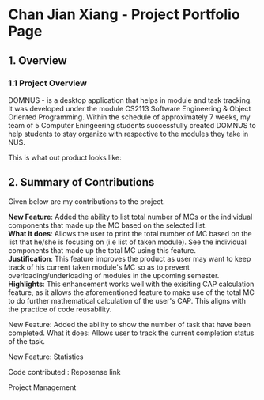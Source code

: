 # Chan Jian Xiang - Project Portfolio Page


## 1. Overview
### 1.1 Project Overview 
DOMNUS - is a desktop application that helps in module and task tracking. It was developed under the module CS2113 Software Engineering & Object Oriented Programming. Within the schedule of approximately 7 weeks, my team of 5 Computer Eningeering students successfully created DOMNUS to help students to stay organize with respective to the modules they take in NUS. 

This is what out product looks like: 

## 2. Summary of Contributions
Given below are my contributions to the project. 

**New Feature**: Added the ability to list total number of MCs or the individual components that made up the MC based on the selected list.  <br>
**What it does**: Allows the user to print the total number of MC based on the list that he/she is focusing on (i.e list of taken module). See the individual components that made up the total MC using this feature. <br>
**Justification**: This feature improves the product as user may want to keep track of his current taken module's MC so as to prevent overloading/underloading of modules in the upcoming semester. 
**Highlights**: This enhancement works well with the exisiting CAP calculation feature, as it allows the aforementioned feature to make use of the total MC to do further mathematical calculation of the user's CAP. This aligns with the practice of code reusability. 

 New Feature: Added the ability to show the number of task that have been completed. 
 What it does: Allows user to track the current completion status of the task. 

New Feature: Statistics 

Code contributed : Reposense link 

Project Management 
<!--stackedit_data:
eyJoaXN0b3J5IjpbMzYwOTI0NzIxLC0xNzUwMTI0NzQwLDIwMT
IyMzQ0OTAsMTI4MzExMjMzMSwtNTMzMTE3OTA4LDE1MzQyNzE1
NTcsLTEyOTgwNDg4MDYsLTE4MDYxMDE0NzQsLTczOTQ0Njc4Ni
wxNzQ4NTcxNjQ5LC0yMDYzMTU4OTQsLTg3MzkyNjM3LC04MDA1
ODI2MDEsMTYzNTA0NjM4OCwtMTQ4MDQ0NDI0NSwtNTQ5NTczNz
M2LC05MTQ1NjE2NDcsMTE3ODc4NDQwXX0=
-->